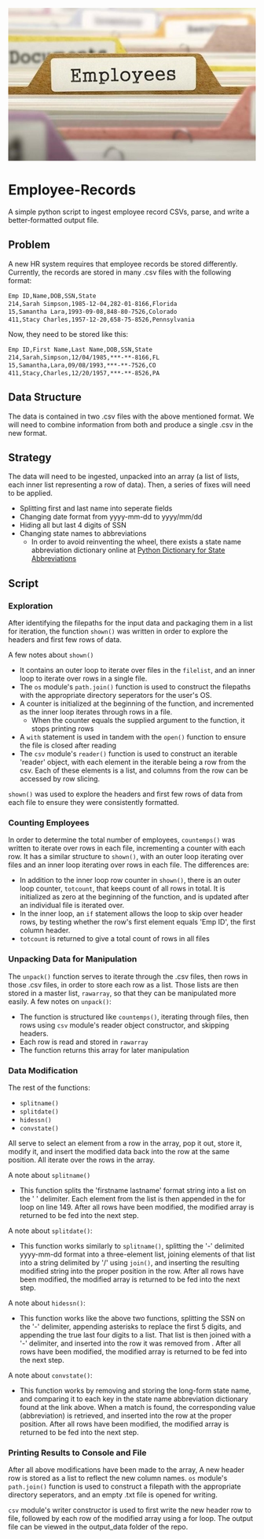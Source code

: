 ![Employee Records Image](images/employees.jpg)

# Employee-Records
A simple python script to ingest employee record CSVs, parse, and write a better-formatted output file.

## Problem

 A new HR system requires that employee records be stored differently. Currently, the records are stored in many .csv files with the following format:

```text
Emp ID,Name,DOB,SSN,State
214,Sarah Simpson,1985-12-04,282-01-8166,Florida
15,Samantha Lara,1993-09-08,848-80-7526,Colorado
411,Stacy Charles,1957-12-20,658-75-8526,Pennsylvania
```

Now, they need to be stored like this:

```text
Emp ID,First Name,Last Name,DOB,SSN,State
214,Sarah,Simpson,12/04/1985,***-**-8166,FL
15,Samantha,Lara,09/08/1993,***-**-7526,CO
411,Stacy,Charles,12/20/1957,***-**-8526,PA
```

## Data Structure
The data is contained in two .csv files with the above mentioned format. We will need to combine information from both and produce a single .csv in the new format.

## Strategy
The data will need to be ingested, unpacked into an array (a list of lists, each inner list representing a row of data). Then, a series of fixes will need to be applied.
* Splitting first and last name into seperate fields
* Changing date format from yyyy-mm-dd to yyyy/mm/dd
* Hiding all but last 4 digits of SSN
* Changing state names to abbreviations
    * In order to avoid reinventing the wheel, there exists a state name abbreviation dictionary online at [Python Dictionary for State Abbreviations](https://gist.github.com/afhaque/29f0f4f37463c447770517a6c17d08f5)

## Script
### Exploration
After identifying the filepaths for the input data and packaging them in a list for iteration, the function `shown()` was written in order to explore the headers and first few rows of data.

A few notes about `shown()`
* It contains an outer loop to iterate over files in the `filelist`, and an inner loop to iterate over rows in a single file. 
* The `os` module's `path.join()` function is used to construct the filepaths with the appropriate directory seperators for the user's OS.
* A counter is initialized at the beginning of the function, and incremented as the inner loop iterates through rows in a file.
    * When the counter equals the supplied argument to the function, it stops printing rows
* A `with` statement is used in tandem with the `open()` function to ensure the file is closed after reading
* The `csv` module's `reader()` function is used to construct an iterable 'reader' object, with each element in the iterable being a row from the csv. Each of these elements is a list, and columns from the row can be accessed by row slicing.

`shown()` was used to explore the headers and first few rows of data from each file to ensure they were consistently formatted.

### Counting Employees
In order to determine the total number of employees, `countemps()` was written to iterate over rows in each file, incrementing a counter with each row. It has a similar structure to `shown()`, with an outer loop iterating over files and an inner loop iterating over rows in each file. The differences are:
* In addition to the inner loop row counter in `shown()`, there is an outer loop counter, `totcount`, that keeps count of all rows in total. It is initialized as zero at the beginning of the function, and is updated after an individual file is iterated over.
* In the inner loop, an `if` statement allows the loop to skip over header rows, by testing whether the row's first element equals 'Emp ID', the first column header.
* `totcount` is returned to give a total count of rows in all files

### Unpacking Data for Manipulation
The `unpack()` function serves to iterate through the .csv files, then rows in those .csv files, in order to store each row as a list. Those lists are then stored in a master list, `rawarray`, so that they can be manipulated more easily. A few notes on `unpack()`:
* The function is structured like `countemps()`, iterating through files, then rows using `csv` module's reader object constructor, and skipping headers.
* Each row is read and stored in `rawarray`
* The function returns this array for later manipulation

### Data Modification
The rest of the functions:
* `splitname()`
* `splitdate()`
* `hidessn()`
* `convstate()`

All serve to select an element from a row in the array, pop it out, store it, modify it, and insert the modified data back into the row at the same position. All iterate over the rows in the array.

A note about `splitname()`
* This function splits the 'firstname lastname' format string into a list on the ' ' delimiter. Each element from the list is then appended in the for loop on line 149. After all rows have been modified, the modified array is returned to be fed into the next step.

A note about `splitdate()`:
* This function works similarly to `splitname()`, splitting the '-' delimited yyyy-mm-dd format into a three-element list, joining elements of that list into a string delimited by '/' using `join()`, and inserting the resulting modified string into the proper position in the row. After all rows have been modified, the modified array is returned to be fed into the next step.

A note about `hidessn()`:
* This function works like the above two functions, splitting the SSN on the '-' delimiter, appending asterisks to replace the first 5 digits, and appending the true last four digits to a list. That list is then joined with a '-' delimiter, and inserted into the row it was removed from . After all rows have been modified, the modified array is returned to be fed into the next step.

A note about `convstate()`:
* This function works by removing and storing the long-form state name, and comparing it to each key in the state name abbreviation dictionary found at the link above. When a match is found, the corresponding value (abbreviation) is retrieved, and inserted into the row at the proper position. After all rows have been modified, the modified array is returned to be fed into the next step.

### Printing Results to Console and File
After all above modifications have been made to the array, A new header row is stored as a list to reflect the new column names. `os` module's `path.join()` function is used to construct a filepath with the appropriate directory seperators, and an empty .txt file is opened for writing.

`csv` module's writer constructor is used to first write the new header row to file, followed by each row of the modified array using a for loop. The output file can be viewed in the output_data folder of the repo.